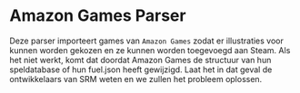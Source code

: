 # Amazon Games Parser

Deze parser importeert games van `Amazon Games` zodat er illustraties voor kunnen worden gekozen en ze kunnen worden toegevoegd aan Steam. Als het niet werkt, komt dat doordat Amazon Games de structuur van hun speldatabase of hun fuel.json heeft gewijzigd. Laat het in dat geval de ontwikkelaars van SRM weten en we zullen het probleem oplossen. 